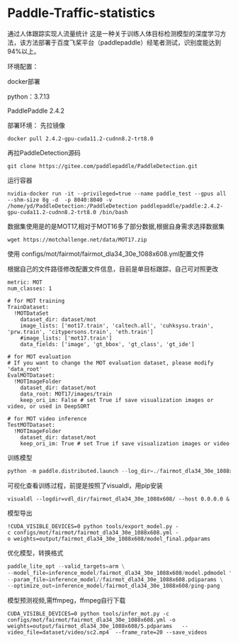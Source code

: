 # Paddle-Traffic-statistics
通过人体跟踪实现人流量统计
这是一种关于训练人体目标检测模型的深度学习方法，该方法部署于百度飞桨平台（paddlepaddle）经笔者测试，识别度能达到94%以上。



环境配置：

docker部署 

python：3.7.13

PaddlePaddle 2.4.2


部署环境：
先拉镜像
```
docker pull 2.4.2-gpu-cuda11.2-cudnn8.2-trt8.0
```
再拉PaddleDetection源码
```
git clone https://gitee.com/paddlepaddle/PaddleDetection.git
```
运行容器
```
nvidia-docker run -it --privileged=true --name paddle_test --gpus all --shm-size 8g -d  -p 8040:8040 -v /home/yd/PaddleDetection:/PaddleDetection paddlepaddle/paddle:2.4.2-gpu-cuda11.2-cudnn8.2-trt8.0 /bin/bash
```

数据集使用是的是MOT17,相对于MOT16多了部分数据,根据自身需求选择数据集
```
wget https://motchallenge.net/data/MOT17.zip
```
使用 configs/mot/fairmot/fairmot_dla34_30e_1088x608.yml配置文件

根据自己的文件路径修改配置文件信息，目前是单目标跟踪，自己可对照更改
```
metric: MOT
num_classes: 1

# for MOT training
TrainDataset:
  !MOTDataSet
    dataset_dir: dataset/mot
    image_lists: ['mot17.train', 'caltech.all', 'cuhksysu.train', 'prw.train', 'citypersons.train', 'eth.train']
    #image_lists: ['mot17.train']
    data_fields: ['image', 'gt_bbox', 'gt_class', 'gt_ide']

# for MOT evaluation
# If you want to change the MOT evaluation dataset, please modify 'data_root'
EvalMOTDataset:
  !MOTImageFolder
    dataset_dir: dataset/mot
    data_root: MOT17/images/train
    keep_ori_im: False # set True if save visualization images or video, or used in DeepSORT

# for MOT video inference
TestMOTDataset:
  !MOTImageFolder
    dataset_dir: dataset/mot
    keep_ori_im: True # set True if save visualization images or video

```

训练模型
```python
python -m paddle.distributed.launch --log_dir=./fairmot_dla34_30e_1088x608/ --gpus 0,1,2  tools/train.py -c configs/mot/fairmot/fairmot_dla34_30e_1088x608.yml  --use_vdl=true --vdl_log_dir=vdl_dir/fai --eval>out.log 2>&1&
```
可视化查看训练过程，前提是按照了visualdl，用pip安装
```shell
visualdl --logdir=vdl_dir/fairmot_dla34_30e_1088x608/ --host 0.0.0.0 &
```

模型导出
```
!CUDA_VISIBLE_DEVICES=0 python tools/export_model.py -c configs/mot/fairmot/fairmot_dla34_30e_1088x608.yml -o weights=output/fairmot_dla34_30e_1088x608/model_final.pdparams
```

优化模型，转换格式
```python
paddle_lite_opt --valid_targets=arm \
--model_file=inference_model/fairmot_dla34_30e_1088x608/model.pdmodel \
--param_file=inference_model//fairmot_dla34_30e_1088x608.pdiparams \
--optimize_out=inference_model/fairmot_dla34_30e_1088x608/ping-pang
```

模型预测视频,需ffmpeg，ffmpeg自行下载
```
CUDA_VISIBLE_DEVICES=0 python tools/infer_mot.py -c configs/mot/fairmot/fairmot_dla34_30e_1088x608.yml -o weights=output/fairmot_dla34_30e_1088x608/5.pdparams   --video_file=dataset/video/sc2.mp4  --frame_rate=20 --save_videos
```
